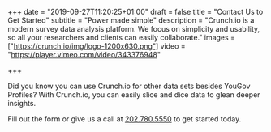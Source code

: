 +++
date = "2019-09-27T11:20:25+01:00"
draft = false
title = "Contact Us to Get Started"
subtitle = "Power made simple"
description = "Crunch.io is a modern survey data analysis platform. We focus on simplicity and usability, so all your researchers and clients can easily collaborate."
images = ["https://crunch.io/img/logo-1200x630.png"]
video = "https://player.vimeo.com/video/343376948"

+++

Did you know you can use Crunch.io for other data sets besides YouGov Profiles? With Crunch.io, you can easily slice and dice data to glean deeper insights.

Fill out the form or give us a call at <a href="tel:202-780-5550">202.780.5550</a> to get started today.
